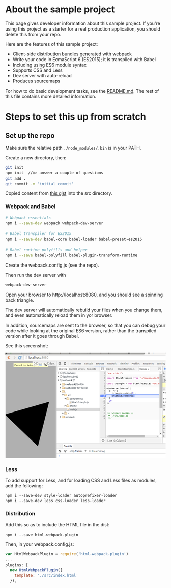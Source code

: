 # About the sample project

This page gives developer information about this sample project.
If you're using this project as a starter for a real production
application, you should delete this from your repo.

Here are the features of this sample project:

* Client-side distribution bundles generated with webpack
* Write your code in EcmaScript 6 (ES2015); it is transpiled with
  Babel
* Including using ES6 module syntax
* Supports CSS and Less
* Dev server with auto-reload
* Produces sourcemaps

For how to do basic development tasks, see the [README.md](README.md).
The rest of this file contains more detailed information.



# Steps to set this up from scratch

## Set up the repo

Make sure the relative path `./node_modules/.bin` is in your
PATH.

Create a new directory, then:

```bash
git init
npm init  //=> answer a couple of questions
git add . 
git commit -m 'initial commit'
```

Copied content from [this 
gist]( https://gist.github.com/jamesknelson/9b7db05268e747b4aa4d)
into the src directory.

### Webpack and Babel

```bash
# Webpack essentials
npm i --save-dev webpack webpack-dev-server 

# Babel transpiler for ES2015
npm i --save-dev babel-core babel-loader babel-preset-es2015

# Babel runtime polyfills and helper
npm i --save babel-polyfill babel-plugin-transform-runtime
```

Create the webpack.config.js (see the repo).

Then run the dev server with

```bash
webpack-dev-server
```

Open your browser to http://localhost:8080, and you should see
a spinning back triangle.

The dev server will automatically rebuild your files when you
change them, and even automatically reload them in yor browser.

In addition, sourcemaps are sent to the browser, so that you 
can debug your code while looking at the original ES6 version,
rather than the transpiled version after it goes through Babel.

See this screenshot:

![Sourcemap screenshot](sourcemap.png?raw=true "Sourcemaps")

### Less

To add support for Less, and for loading CSS and Less files as
modules, add the following:

```
npm i --save-dev style-loader autoprefixer-loader
npm i --save-dev less css-loader less-loader
```

### Distribution

Add this so as to include the HTML file in the dist:

```
npm i --save html-webpack-plugin
```

Then, in your webpack.config.js:

```javascript
var HtmlWebpackPlugin = require('html-webpack-plugin')
...
plugins: [
  new HtmlWebpackPlugin({
    template: './src/index.html'
  }),
```


